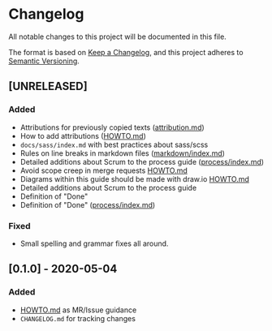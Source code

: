 # Changelog
All notable changes to this project will be documented in this file.

The format is based on [Keep a Changelog](https://keepachangelog.com/en/1.0.0/),
and this project adheres to [Semantic Versioning](https://semver.org/spec/v2.0.0.html).


## [UNRELEASED]
### Added
- Attributions for previously copied texts ([attribution.md](attribution.md))
- How to add attributions ([HOWTO.md](HOWTO.md))
- `docs/sass/index.md` with best practices about sass/scss
- Rules on line breaks in markdown files ([markdown/index.md](markdown/index.md))
- Detailed additions about Scrum to the process guide ([process/index.md](process/index.md))
- Avoid scope creep in merge requests [HOWTO.md](HOWTO.md)
- Diagrams within this guide should be made with draw.io [HOWTO.md](HOWTO.md)
- Detailed additions about Scrum to the process guide
- Definition of "Done"
- Definition of "Done" ([process/index.md](process/index.md))

### Fixed
- Small spelling and grammar fixes all around.

## [0.1.0] - 2020-05-04
### Added
- [HOWTO.md](HOWTO.md) as MR/Issue guidance
- `CHANGELOG.md` for tracking changes